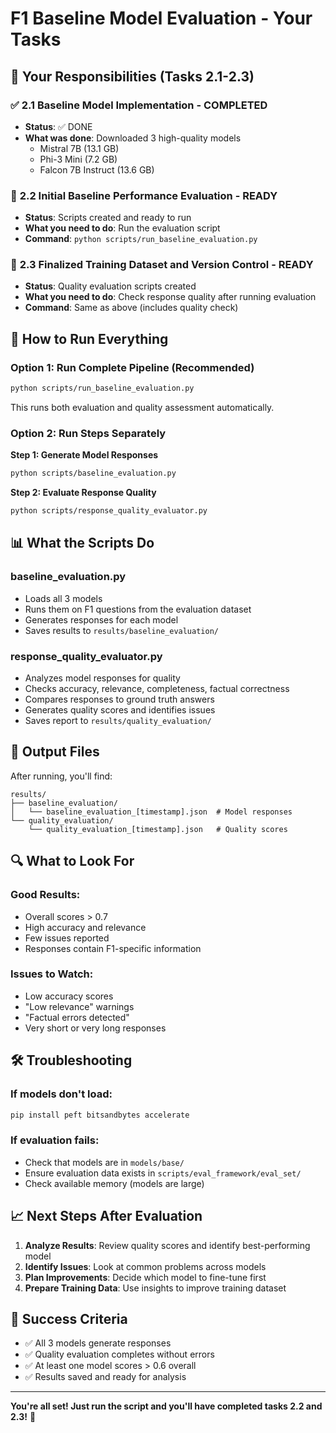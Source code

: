 # F1 Baseline Model Evaluation - Your Tasks

## 🎯 **Your Responsibilities (Tasks 2.1-2.3)**

### ✅ **2.1 Baseline Model Implementation** - COMPLETED
- **Status**: ✅ DONE
- **What was done**: Downloaded 3 high-quality models
  - Mistral 7B (13.1 GB)
  - Phi-3 Mini (7.2 GB) 
  - Falcon 7B Instruct (13.6 GB)

### 🔄 **2.2 Initial Baseline Performance Evaluation** - READY
- **Status**: Scripts created and ready to run
- **What you need to do**: Run the evaluation script
- **Command**: `python scripts/run_baseline_evaluation.py`

### 🔄 **2.3 Finalized Training Dataset and Version Control** - READY
- **Status**: Quality evaluation scripts created
- **What you need to do**: Check response quality after running evaluation
- **Command**: Same as above (includes quality check)

## 🚀 **How to Run Everything**

### **Option 1: Run Complete Pipeline (Recommended)**
```bash
python scripts/run_baseline_evaluation.py
```
This runs both evaluation and quality assessment automatically.

### **Option 2: Run Steps Separately**

**Step 1: Generate Model Responses**
```bash
python scripts/baseline_evaluation.py
```

**Step 2: Evaluate Response Quality**
```bash
python scripts/response_quality_evaluator.py
```

## 📊 **What the Scripts Do**

### **baseline_evaluation.py**
- Loads all 3 models
- Runs them on F1 questions from the evaluation dataset
- Generates responses for each model
- Saves results to `results/baseline_evaluation/`

### **response_quality_evaluator.py**
- Analyzes model responses for quality
- Checks accuracy, relevance, completeness, factual correctness
- Compares responses to ground truth answers
- Generates quality scores and identifies issues
- Saves report to `results/quality_evaluation/`

## 📁 **Output Files**

After running, you'll find:

```
results/
├── baseline_evaluation/
│   └── baseline_evaluation_[timestamp].json  # Model responses
└── quality_evaluation/
    └── quality_evaluation_[timestamp].json   # Quality scores
```

## 🔍 **What to Look For**

### **Good Results:**
- Overall scores > 0.7
- High accuracy and relevance
- Few issues reported
- Responses contain F1-specific information

### **Issues to Watch:**
- Low accuracy scores
- "Low relevance" warnings
- "Factual errors detected"
- Very short or very long responses

## 🛠️ **Troubleshooting**

### **If models don't load:**
```bash
pip install peft bitsandbytes accelerate
```

### **If evaluation fails:**
- Check that models are in `models/base/`
- Ensure evaluation data exists in `scripts/eval_framework/eval_set/`
- Check available memory (models are large)

## 📈 **Next Steps After Evaluation**

1. **Analyze Results**: Review quality scores and identify best-performing model
2. **Identify Issues**: Look at common problems across models
3. **Plan Improvements**: Decide which model to fine-tune first
4. **Prepare Training Data**: Use insights to improve training dataset

## 🎯 **Success Criteria**

- ✅ All 3 models generate responses
- ✅ Quality evaluation completes without errors
- ✅ At least one model scores > 0.6 overall
- ✅ Results saved and ready for analysis

---

**You're all set! Just run the script and you'll have completed tasks 2.2 and 2.3!** 🚀
